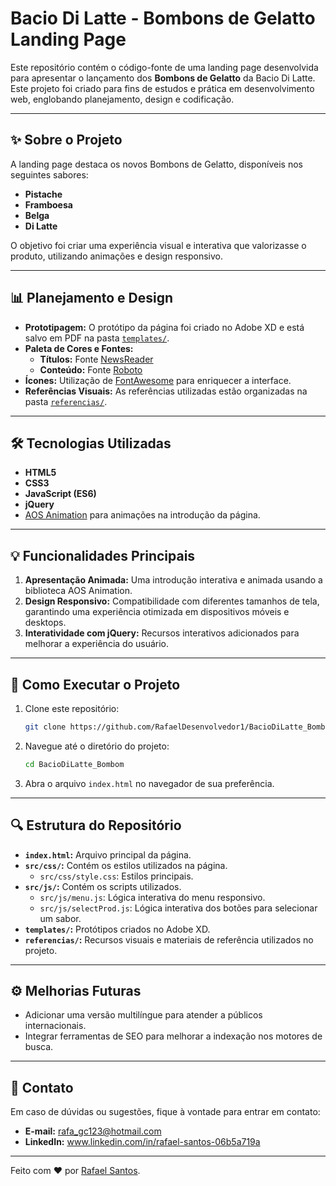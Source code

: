 # Bacio Di Latte - Bombons de Gelatto Landing Page

Este repositório contém o código-fonte de uma landing page desenvolvida para apresentar o lançamento dos **Bombons de Gelatto** da Bacio Di Latte. Este projeto foi criado para fins de estudos e prática em desenvolvimento web, englobando planejamento, design e codificação.

---

## ✨ **Sobre o Projeto**

A landing page destaca os novos Bombons de Gelatto, disponíveis nos seguintes sabores:

- **Pistache**
- **Framboesa**
- **Belga**
- **Di Latte**

O objetivo foi criar uma experiência visual e interativa que valorizasse o produto, utilizando animações e design responsivo.

---

## 📊 **Planejamento e Design**

- **Prototipagem:** O protótipo da página foi criado no Adobe XD e está salvo em PDF na pasta [`templates/`](templates/).
- **Paleta de Cores e Fontes:**
  - **Títulos:** Fonte [NewsReader](https://fonts.google.com/specimen/Newsreader)
  - **Conteúdo:** Fonte [Roboto](https://fonts.google.com/specimen/Roboto)
- **Ícones:** Utilização de [FontAwesome](https://fontawesome.com/) para enriquecer a interface.
- **Referências Visuais:** As referências utilizadas estão organizadas na pasta [`referencias/`](referencias/).

---

## 🛠️ **Tecnologias Utilizadas**

- **HTML5**
- **CSS3**
- **JavaScript (ES6)**
- **jQuery**
- [AOS Animation](https://michalsnik.github.io/aos/) para animações na introdução da página.

---

## 💡 **Funcionalidades Principais**

1. **Apresentação Animada:** Uma introdução interativa e animada usando a biblioteca AOS Animation.
2. **Design Responsivo:** Compatibilidade com diferentes tamanhos de tela, garantindo uma experiência otimizada em dispositivos móveis e desktops.
3. **Interatividade com jQuery:** Recursos interativos adicionados para melhorar a experiência do usuário.

---

## 🔧 **Como Executar o Projeto**

1. Clone este repositório:
   ```bash
   git clone https://github.com/RafaelDesenvolvedor1/BacioDiLatte_Bombom.git
   ```
2. Navegue até o diretório do projeto:
   ```bash
   cd BacioDiLatte_Bombom
   ```
3. Abra o arquivo `index.html` no navegador de sua preferência.

---

## 🔍 **Estrutura do Repositório**

- **`index.html`:** Arquivo principal da página.
- **`src/css/`:** Contém os estilos utilizados na página.
  - `src/css/style.css`: Estilos principais.
- **`src/js/`:** Contém os scripts utilizados.
  - `src/js/menu.js`: Lógica interativa do menu responsivo.
  - `src/js/selectProd.js`: Lógica interativa dos botões para selecionar um sabor.
- **`templates/`:** Protótipos criados no Adobe XD.
- **`referencias/`:** Recursos visuais e materiais de referência utilizados no projeto.

---

## ⚙️ **Melhorias Futuras**

- Adicionar uma versão multilíngue para atender a públicos internacionais.
- Integrar ferramentas de SEO para melhorar a indexação nos motores de busca.

---

## 🚀 **Contato**

Em caso de dúvidas ou sugestões, fique à vontade para entrar em contato:

- **E-mail:** rafa_gc123@hotmail.com
- **LinkedIn:** www.linkedin.com/in/rafael-santos-06b5a719a

---

Feito com ❤️ por [Rafael Santos](https://github.com/RafaelDesenvolvedor1).



